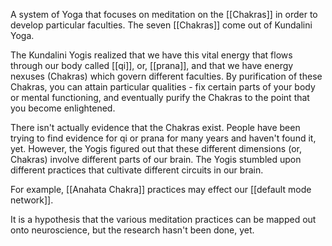 A system of Yoga that focuses on meditation on the [[Chakras]] in order to develop particular faculties. The seven [[Chakras]] come out of Kundalini Yoga.

The Kundalini Yogis realized that we have this vital energy that flows through our body called [[qi]], or, [[prana]], and that we have energy nexuses (Chakras) which govern different faculties. By purification of these Chakras, you can attain particular qualities - fix certain parts of your body or mental functioning, and eventually purify the Chakras to the point that you become enlightened.

There isn't actually evidence that the Chakras exist. People have been trying to find evidence for qi or prana for many years and haven't found it, yet. However, the Yogis figured out that these different dimensions (or, Chakras) involve different parts of our brain. The Yogis stumbled upon different practices that cultivate different circuits in  our brain.

For example, [[Anahata Chakra]] practices may effect our [[default mode network]].

It is a hypothesis that the various meditation practices can be mapped out onto neuroscience, but the research hasn't been done, yet.